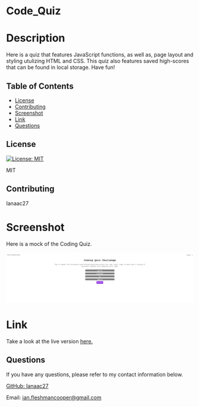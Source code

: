 # Code_Quiz
# Description
Here is a quiz that features JavaScript functions, as well as, page layout and styling utulizing HTML and CSS. This quiz also features saved high-scores that can be found in local storage. Have fun!

## Table of Contents

* [License](#license)
* [Contributing](#contributing)
* [Screenshot](#screenshot)
* [Link](#link)
* [Questions](#questions)

## License

[![License: MIT](https://img.shields.io/badge/License-MIT-yellow.svg)](https://opensource.org/licenses/MIT)

MIT

## Contributing

Ianaac27

# Screenshot
Here is a mock of the Coding Quiz.

![Coding_Quiz](assets/screenshot.png)

# Link
Take a look at the live version [here.](https://ianaac27.github.io/Code_Quiz/)

## Questions

If you have any questions, please refer to my contact information below.

[GitHub: Ianaac27](https://www.github.com/Ianaac27)

Email: ian.fleshmancooper@gmail.com
